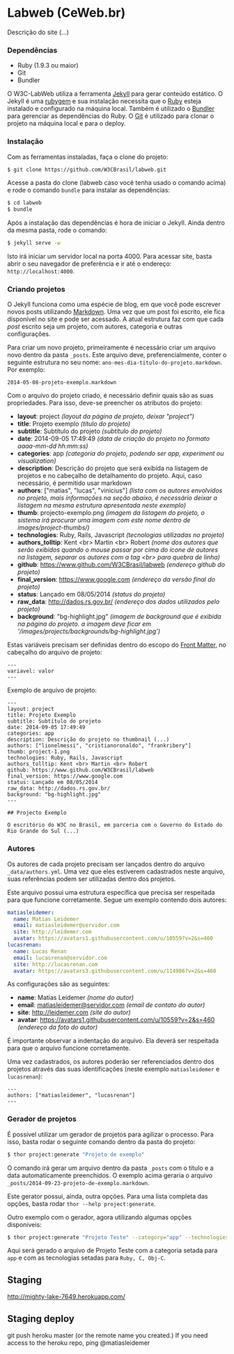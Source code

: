 # Labweb (CeWeb.br)

Descrição do site (...)

### Dependências

* Ruby (1.9.3 ou maior)
* Git
* Bundler

O W3C-LabWeb utiliza a ferramenta [Jekyll](http://jekyllrb.com/) para gerar conteúdo estático. O Jekyll é uma [rubygem](https://rubygems.org/gems/jekyll) e sua instalação necessita que o [Ruby](https://www.ruby-lang.org/en/) esteja instalado e configurado na máquina local. Também é utilizado o [Bundler](http://bundler.io/) para gerenciar as dependências do Ruby. O [Git](http://git-scm.com/) é utilizado para clonar o projeto na máquina local e para o deploy.

### Instalação

Com as ferramentas instaladas, faça o clone do projeto:
```bash
$ git clone https://github.com/W3CBrasil/labweb.git
```

Acesse a pasta do clone (labweb caso você tenha usado o comando acima) e rode o comando `bundle` para instalar as dependências:

```bash
$ cd labweb
$ bundle
```

Após a instalação das dependências é hora de iniciar o Jekyll. Ainda dentro da mesma pasta, rode o comando:

```bash
$ jekyll serve -w
```

Isto irá iniciar um servidor local na porta 4000. Para acessar site, basta abrir o seu navegador de preferência e ir até o endereço: `http://localhost:4000`.

### Criando projetos

O Jekyll funciona como uma espécie de blog, em que você pode escrever novos posts utilizando [Markdown](https://help.github.com/articles/markdown-basics). Uma vez que um post foi escrito, ele fica disponível no site e pode ser acessado. A atual estrutura faz com que cada _post_ escrito seja um projeto, com autores, categoria e outras configurações.

Para criar um novo projeto, primeiramente é necessário criar um arquivo novo dentro da pasta `_posts`. Este arquivo deve, preferencialmente, conter o seguinte estrutura no seu nome: `ano-mes-dia-titulo-do-projeto.markdown`. Por exemplo:

`2014-05-08-projeto-exemplo.markdown`

Com o arquivo do projeto criado, é necessário definir quais são as suas propriedades. Para isso, deve-se preencher os atributos do projeto:

* **layout**: project _(layout da página de projeto, deixar "project")_
* **title**:  Projeto exemplo  _(título do projeto)_
* **subtitle**: Subtítulo do projeto _(subtítulo do projeto)_
* **date**: 2014-09-05 17:49:49 _(data de criação do projeto no formato aaaa-mm-dd hh:mm:ss)_
* **categories**: app _(categoria do projeto, podendo ser app, experiment ou visualization)_
* **description**: Descrição do projeto que será exibida na listagem de projetos e no cabeçalho de detalhamento do projeto. Aqui, caso necessário, é permitido usar markdown
* **authors**: ["matias", "lucas", "vinicius"] _(lista com os autores envolvidos no projeto, mais informações na seção abaixo, é necessário deixar a listagem na mesma estrutura apresentada neste exemplo)_
* **thumb**: projecto-exemplo.png _(imagem da listagem do projeto, o sistema irá procurar uma imagem com este nome dentro de images/project-thumbs/)_
* **technologies**: Ruby, Rails, Javascript _(tecnologias utilizadas no projeto)_
* **authors_tolltip**: Kent \<br> Martin \<br> Robert _(nome dos autores que serão exibidos quando o mouse passar por cima do ícone de autores na listagem, separar os autores com a tag \<br> para quebra de linha)_
* **github**: https://www.github.com/W3CBrasil/labweb _(endereço github do projeto)_
* **final_version**: https://www.google.com _(endereço da versão final do projeto)_
* **status**: Lançado em 08/05/2014 _(status do projeto)_
* **raw_data**: http://dados.rs.gov.br/ _(endereço dos dados utilizados pelo projeto)_
* **background**: "bg-highlight.jpg" _(imagem de background que é exibida na página do projeto. a imagem deve ficar em '/images/projects/backgrounds/bg-highlight.jpg')_

Estas variáveis precisam ser definidas dentro do escopo do [Front Matter](http://jekyllrb.com/docs/frontmatter/), no cabeçalho do arquivo de projeto:

```
---
variavel: valor
---
```

Exemplo de arquivo de projeto:

```
---
layout: project
title: Projeto Exemplo
subtitle: Subtítulo do projeto
date: 2014-09-05 17:49:49
categories: app
description: Descrição do projeto no thumbnail (...)
authors: ["lionelmessi", "cristianoronaldo", "frankribery"]
thumb: project-1.png
technologies: Ruby, Rails, Javascript
authors_tolltip: Kent <br> Martin <br> Robert
github: https://www.github.com/W3CBrasil/labweb
final_version: https://www.google.com
status: Lançado em 08/05/2014
raw_data: http://dados.rs.gov.br/
background: "bg-highlight.jpg"
---

## Projecto Exemplo

O escritório do W3C no Brasil, em parceria com o Governo do Estado do Rio Grande do Sul (...)
```

### Autores

Os autores de cada projeto precisam ser lançados dentro do arquivo `_data/authors.yml`. Uma vez que eles estiverem cadastrados neste arquivo, suas referências podem ser utilizadas dentro dos projetos.

Este arquivo possui uma estrutura específica que precisa ser respeitada para que funcione corretamente. Segue um exemplo contendo dois autores:

```yml
matiasleidemer:
  name: Matias Leidemer
  email: matiasleidemer@servidor.com
  site: http://leidemer.com
  avatar: https://avatars1.githubusercontent.com/u/10559?v=2&s=460
lucasrenan:
  name: Lucas Renan
  email: lucasrenan@servidor.com
  site: http://lucasrenan.com
  avatar: https://avatars3.githubusercontent.com/u/114986?v=2&s=460
```

As configurações são as seguintes:

* **name**: Matias Leidemer _(nome do autor)_
* **email**: matiasleidemer@servidor.com _(email de contato do autor)_
* **site**: http://leidemer.com _(site do autor)_
* **avatar**: https://avatars1.githubusercontent.com/u/10559?v=2&s=460 _(endereço da foto do autor)_

É importante observar a indentação do arquivo. Ela deverá ser respeitada para que o arquivo funcione corretamente.

Uma vez cadastrados, os autores poderão ser referenciados dentro dos projetos através das suas identificações (neste exemplo `matiasleidemer` e `lucasrenan`):

```
---
authors: ["matiasleidemer", "lucasrenan"]
---
```

### Gerador de projetos

É possível utilizar um gerador de projetos para agilizar o processo. Para isso, basta rodar o seguinte comando dentro da pasta do projeto:

```bash
$ thor project:generate "Projeto de exemplo"
```

O comando irá gerar um arquivo dentro da pasta `_posts` com o título e a data automaticamente preenchidos. O exemplo acima geraria o arquivo `_posts/2014-09-23-projeto-de-exemplo.markdown`.

Este gerator possui, ainda, outra opções. Para uma lista completa das opções, basta rodar `thor --help project:generate`.

Outro exemplo com o gerador, agora utilizando algumas opções disponíveis:

```bash
$ thor project:generate "Projeto Teste" --category="app" --technologies="Ruby, C, Obj-C"
```

Aqui será gerado o arquivo de Projeto Teste com a categoria setada para `app` e com as tecnologias setadas para `Ruby, C, Obj-C`.


## Staging

  http://mighty-lake-7649.herokuapp.com/

## Staging deploy

  git push heroku master (or the remote name you created.) If you need access to
  the heroku repo, ping @matiasleidemer
